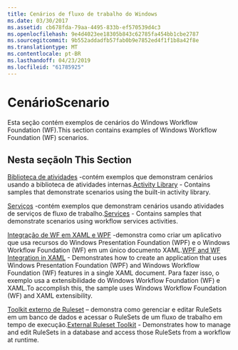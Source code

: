 ```yaml
---
title: Cenários de fluxo de trabalho do Windows
ms.date: 03/30/2017
ms.assetid: cb678fda-79aa-4495-833b-ef570539d4c3
ms.openlocfilehash: 9e4d4023ee18305b843c62785fa454bb1cbe2787
ms.sourcegitcommit: 9b552addadfb57fab0b9e7852ed4f1f1b8a42f8e
ms.translationtype: MT
ms.contentlocale: pt-BR
ms.lasthandoff: 04/23/2019
ms.locfileid: "61785925"
---
```

# <a name="scenario"></a><span data-ttu-id="c65a3-102">Cenário</span><span class="sxs-lookup"><span data-stu-id="c65a3-102">Scenario</span></span>

<span data-ttu-id="c65a3-103">Esta seção contém exemplos de cenários do Windows Workflow Foundation (WF).</span><span class="sxs-lookup"><span data-stu-id="c65a3-103">This section contains examples of Windows Workflow Foundation (WF) scenarios.</span></span>  
  
## <a name="in-this-section"></a><span data-ttu-id="c65a3-104">Nesta seção</span><span class="sxs-lookup"><span data-stu-id="c65a3-104">In This Section</span></span>

<span data-ttu-id="c65a3-105">[Biblioteca de atividades](activity-library.md) -contém exemplos que demonstram cenários usando a biblioteca de atividades internas.</span><span class="sxs-lookup"><span data-stu-id="c65a3-105">[Activity Library](activity-library.md) - Contains samples that demonstrate scenarios using the built-in activity library.</span></span>  
  
<span data-ttu-id="c65a3-106">[Serviços](accessing-operationcontext.md) -contém exemplos que demonstram cenários usando atividades de serviços de fluxo de trabalho.</span><span class="sxs-lookup"><span data-stu-id="c65a3-106">[Services](accessing-operationcontext.md) - Contains samples that demonstrate scenarios using workflow services activities.</span></span>  
  
<span data-ttu-id="c65a3-107">[Integração de WF em XAML e WPF](wpf-and-wf-integration-in-xaml.md) -demonstra como criar um aplicativo que usa recursos do Windows Presentation Foundation (WPF) e o Windows Workflow Foundation (WF) em um único documento XAML.</span><span class="sxs-lookup"><span data-stu-id="c65a3-107">[WPF and WF Integration in XAML](wpf-and-wf-integration-in-xaml.md) - Demonstrates how to create an application that uses Windows Presentation Foundation (WPF) and Windows Workflow Foundation (WF) features in a single XAML document.</span></span> <span data-ttu-id="c65a3-108">Para fazer isso, o exemplo usa a extensibilidade do Windows Workflow Foundation (WF) e XAML.</span><span class="sxs-lookup"><span data-stu-id="c65a3-108">To accomplish this, the sample uses Windows Workflow Foundation (WF) and XAML extensibility.</span></span>  
  
<span data-ttu-id="c65a3-109">[Toolkit externo de Ruleset](external-ruleset-toolkit.md) – demonstra como gerenciar e editar RuleSets em um banco de dados e acessar o RuleSets de um fluxo de trabalho em tempo de execução.</span><span class="sxs-lookup"><span data-stu-id="c65a3-109">[External Ruleset Toolkit](external-ruleset-toolkit.md) - Demonstrates how to manage and edit RuleSets in a database and access those RuleSets from a workflow at runtime.</span></span>
